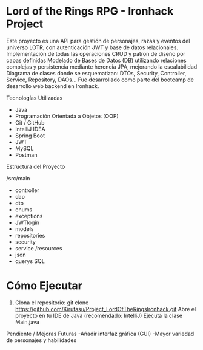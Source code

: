 # Lord of the Rings RPG - Ironhack Project

Este proyecto es una API para gestión de personajes, razas y eventos del universo LOTR, con autenticación JWT y base de datos relacionales. 
Implementación de todas las operaciones CRUD y patron de diseño por capas definidas
Modelado de Bases de Datos (DB) utilizando relaciones complejas y persistencia mediante herencia JPA, mejorando la escalabilidad
Diagrama de clases donde se esquematizan: DTOs, Security, Controller, Service, Repository, DAOs...
Fue desarrollado como parte del bootcamp de desarrollo web backend en Ironhack.

Tecnologías Utilizadas
- Java
- Programación Orientada a Objetos (OOP)
- Git / GitHub
- IntelliJ IDEA
- Spring Boot
- JWT
- MySQL
- Postman

Estructura del Proyecto

/src/main
- controller
- dao
- dto
- enums
- exceptions
- JWTlogin
- models
- repositories
- security
- service
/resources
- json
- querys SQL

# Cómo Ejecutar

1. Clona el repositorio: git clone https://github.com/Kirutasu/Project_LordOfTheRingsIronhack.git
Abre el proyecto en tu IDE de Java (recomendado: IntelliJ)
Ejecuta la clase Main.java

Pendiente / Mejoras Futuras
-Añadir interfaz gráfica (GUI)
-Mayor variedad de personajes y habilidades
